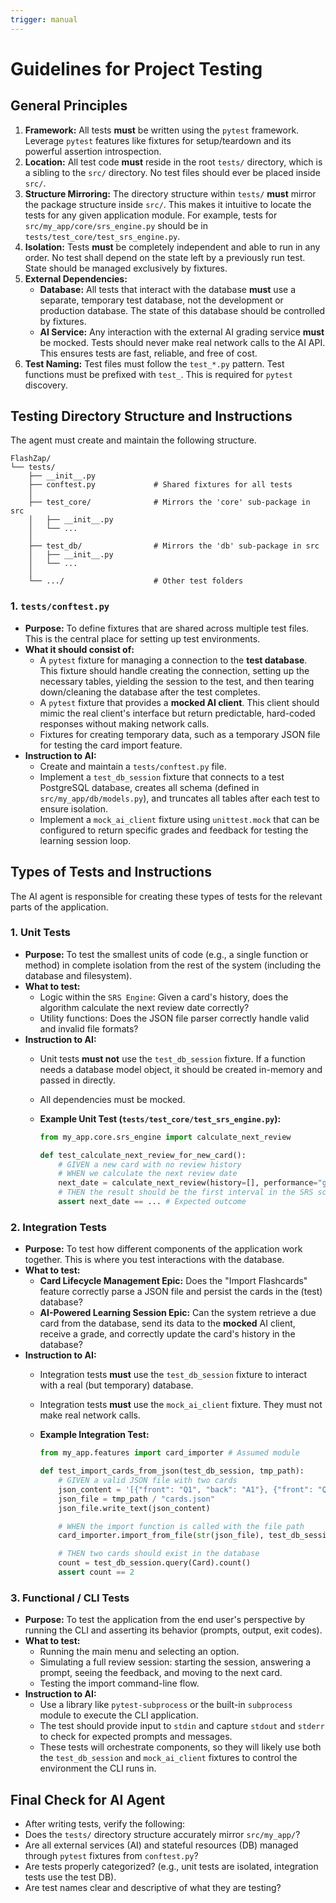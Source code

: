 ```yaml
---
trigger: manual
---
```


# Guidelines for Project Testing

## General Principles

1.  **Framework:** All tests **must** be written using the `pytest` framework. Leverage `pytest` features like fixtures for setup/teardown and its powerful assertion introspection.
2.  **Location:** All test code **must** reside in the root `tests/` directory, which is a sibling to the `src/` directory. No test files should ever be placed inside `src/`.
3.  **Structure Mirroring:** The directory structure within `tests/` **must** mirror the package structure inside `src/`. This makes it intuitive to locate the tests for any given application module. For example, tests for `src/my_app/core/srs_engine.py` should be in `tests/test_core/test_srs_engine.py`.
4.  **Isolation:** Tests **must** be completely independent and able to run in any order. No test shall depend on the state left by a previously run test. State should be managed exclusively by fixtures.
5.  **External Dependencies:**
    *   **Database:** All tests that interact with the database **must** use a separate, temporary test database, not the development or production database. The state of this database should be controlled by fixtures.
    *   **AI Service:** Any interaction with the external AI grading service **must** be mocked. Tests should never make real network calls to the AI API. This ensures tests are fast, reliable, and free of cost.
6.  **Test Naming:** Test files must follow the `test_*.py` pattern. Test functions must be prefixed with `test_`. This is required for `pytest` discovery.

## Testing Directory Structure and Instructions

The agent must create and maintain the following structure.

```
FlashZap/
└── tests/
    ├── __init__.py
    ├── conftest.py             # Shared fixtures for all tests
    │
    ├── test_core/              # Mirrors the 'core' sub-package in src
    │   ├── __init__.py
    │   └── ...
    │
    ├── test_db/                # Mirrors the 'db' sub-package in src
    │   ├── __init__.py
    │   └── ...
    │
    └── .../                    # Other test folders

```

### 1. `tests/conftest.py`

*   **Purpose:** To define fixtures that are shared across multiple test files. This is the central place for setting up test environments.
*   **What it should consist of:**
    *   A `pytest` fixture for managing a connection to the **test database**. This fixture should handle creating the connection, setting up the necessary tables, yielding the session to the test, and then tearing down/cleaning the database after the test completes.
    *   A `pytest` fixture that provides a **mocked AI client**. This client should mimic the real client's interface but return predictable, hard-coded responses without making network calls.
    *   Fixtures for creating temporary data, such as a temporary JSON file for testing the card import feature.
*   **Instruction to AI:**
    *   Create and maintain a `tests/conftest.py` file.
    *   Implement a `test_db_session` fixture that connects to a test PostgreSQL database, creates all schema (defined in `src/my_app/db/models.py`), and truncates all tables after each test to ensure isolation.
    *   Implement a `mock_ai_client` fixture using `unittest.mock` that can be configured to return specific grades and feedback for testing the learning session loop.

## Types of Tests and Instructions

The AI agent is responsible for creating these types of tests for the relevant parts of the application.

### 1. Unit Tests

*   **Purpose:** To test the smallest units of code (e.g., a single function or method) in complete isolation from the rest of the system (including the database and filesystem).
*   **What to test:**
    *   Logic within the `SRS Engine`: Given a card's history, does the algorithm calculate the next review date correctly?
    *   Utility functions: Does the JSON file parser correctly handle valid and invalid file formats?
*   **Instruction to AI:**
    *   Unit tests **must not** use the `test_db_session` fixture. If a function needs a database model object, it should be created in-memory and passed in directly.
    *   All dependencies must be mocked.

    *   **Example Unit Test (`tests/test_core/test_srs_engine.py`):**
        ```python
        from my_app.core.srs_engine import calculate_next_review

        def test_calculate_next_review_for_new_card():
            # GIVEN a new card with no review history
            # WHEN we calculate the next review date
            next_date = calculate_next_review(history=[], performance="good")
            # THEN the result should be the first interval in the SRS schedule
            assert next_date == ... # Expected outcome
        ```

### 2. Integration Tests

*   **Purpose:** To test how different components of the application work together. This is where you test interactions with the database.
*   **What to test:**
    *   **Card Lifecycle Management Epic:** Does the "Import Flashcards" feature correctly parse a JSON file and persist the cards in the (test) database?
    *   **AI-Powered Learning Session Epic:** Can the system retrieve a due card from the database, send its data to the **mocked** AI client, receive a grade, and correctly update the card's history in the database?
*   **Instruction to AI:**
    *   Integration tests **must** use the `test_db_session` fixture to interact with a real (but temporary) database.
    *   Integration tests **must** use the `mock_ai_client` fixture. They must not make real network calls.

    *   **Example Integration Test:**
        ```python
        from my_app.features import card_importer # Assumed module

        def test_import_cards_from_json(test_db_session, tmp_path):
            # GIVEN a valid JSON file with two cards
            json_content = '[{"front": "Q1", "back": "A1"}, {"front": "Q2", "back": "A2"}]'
            json_file = tmp_path / "cards.json"
            json_file.write_text(json_content)

            # WHEN the import function is called with the file path
            card_importer.import_from_file(str(json_file), test_db_session)

            # THEN two cards should exist in the database
            count = test_db_session.query(Card).count()
            assert count == 2
        ```

### 3. Functional / CLI Tests

*   **Purpose:** To test the application from the end user's perspective by running the CLI and asserting its behavior (prompts, output, exit codes).
*   **What to test:**
    *   Running the main menu and selecting an option.
    *   Simulating a full review session: starting the session, answering a prompt, seeing the feedback, and moving to the next card.
    *   Testing the import command-line flow.
*   **Instruction to AI:**
    *   Use a library like `pytest-subprocess` or the built-in `subprocess` module to execute the CLI application.
    *   The test should provide input to `stdin` and capture `stdout` and `stderr` to check for expected prompts and messages.
    *   These tests will orchestrate components, so they will likely use both the `test_db_session` and `mock_ai_client` fixtures to control the environment the CLI runs in.

## Final Check for AI Agent

*   After writing tests, verify the following:
*   Does the `tests/` directory structure accurately mirror `src/my_app/`?
*   Are all external services (AI) and stateful resources (DB) managed through `pytest` fixtures from `conftest.py`?
*   Are tests properly categorized? (e.g., unit tests are isolated, integration tests use the test DB).
*   Are test names clear and descriptive of what they are testing?